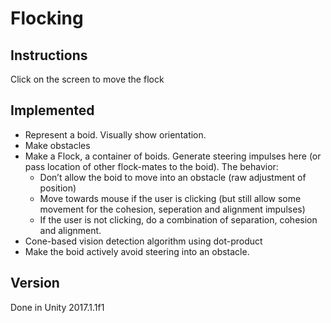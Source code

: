 # Flocking

## Instructions
Click on the screen to move the flock

## Implemented
- Represent a boid. Visually show orientation.
- Make obstacles
- Make a Flock, a container of boids. Generate steering impulses here (or pass
location of other flock-mates to the boid). The behavior:
  - Don’t allow the boid to move into an obstacle (raw adjustment of position)
  - Move towards mouse if the user is clicking (but still allow some movement for the
cohesion, seperation and alignment impulses)
  - If the user is not clicking, do a combination of separation, cohesion and alignment.
- Cone-based vision detection algorithm using dot-product
- Make the boid actively avoid steering into an obstacle.

## Version
Done in Unity 2017.1.1f1
